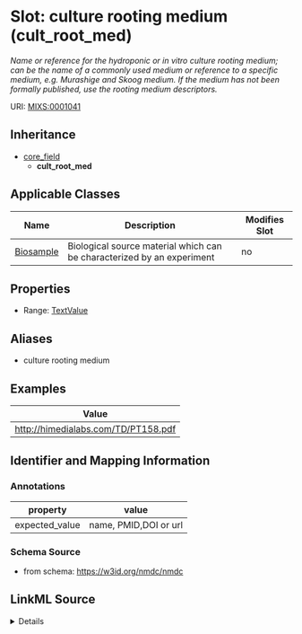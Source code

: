 # Slot: culture rooting medium (cult_root_med)


_Name or reference for the hydroponic or in vitro culture rooting medium; can be the name of a commonly used medium or reference to a specific medium, e.g. Murashige and Skoog medium. If the medium has not been formally published, use the rooting medium descriptors._



URI: [MIXS:0001041](https://w3id.org/mixs/0001041)




## Inheritance

* [core_field](core_field.md)
    * **cult_root_med**





## Applicable Classes

| Name | Description | Modifies Slot |
| --- | --- | --- |
[Biosample](Biosample.md) | Biological source material which can be characterized by an experiment |  no  |







## Properties

* Range: [TextValue](TextValue.md)



## Aliases


* culture rooting medium




## Examples

| Value |
| --- |
| http://himedialabs.com/TD/PT158.pdf |

## Identifier and Mapping Information





### Annotations

| property | value |
| --- | --- |
| expected_value | name, PMID,DOI or url || occurrence | 1 |



### Schema Source


* from schema: https://w3id.org/nmdc/nmdc




## LinkML Source

<details>
```yaml
name: cult_root_med
annotations:
  expected_value:
    tag: expected_value
    value: name, PMID,DOI or url
  occurrence:
    tag: occurrence
    value: '1'
description: Name or reference for the hydroponic or in vitro culture rooting medium;
  can be the name of a commonly used medium or reference to a specific medium, e.g.
  Murashige and Skoog medium. If the medium has not been formally published, use the
  rooting medium descriptors.
title: culture rooting medium
examples:
- value: http://himedialabs.com/TD/PT158.pdf
from_schema: https://w3id.org/nmdc/nmdc
aliases:
- culture rooting medium
rank: 1000
is_a: core field
string_serialization: '{text}|{PMID}|{DOI}|{URL}'
slot_uri: MIXS:0001041
multivalued: false
alias: cult_root_med
domain_of:
- Biosample
range: TextValue

```
</details>